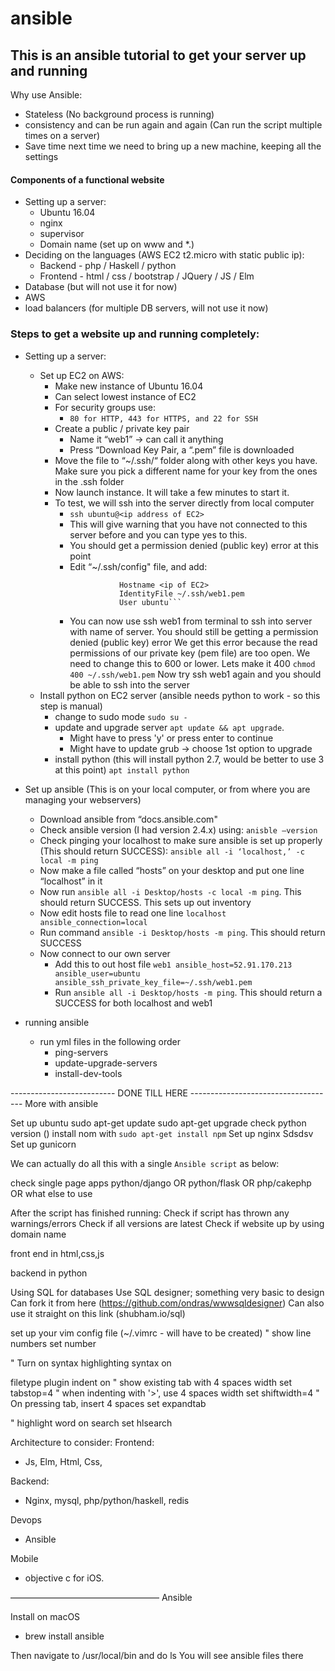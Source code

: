 # ansible

## This is an ansible tutorial to get your server up and running

Why use Ansible:
- Stateless (No background process is running)
- consistency and can be run again and again (Can run the script multiple times on a server)
- Save time next time we need to bring up a new machine, keeping all the settings

#### Components of a functional website
- Setting up a server:
  - Ubuntu 16.04
  - nginx
  - supervisor
  - Domain name (set up on www and *.)
- Deciding on the languages (AWS EC2 t2.micro with static public ip):
  - Backend - php / Haskell / python
  - Frontend - html / css / bootstrap / JQuery / JS / Elm
- Database (but will not use it for now)
- AWS
- load balancers (for multiple DB servers, will not use it now)

### Steps to get a website up and running completely:
- Setting up a server:
  - Set up EC2 on AWS:
    - Make new instance of Ubuntu 16.04
    - Can select lowest instance of EC2
    - For security groups use:
      - ```80 for HTTP, 443 for HTTPS, and 22 for SSH```
    - Create a public / private key pair
      - Name it “web1” -> can call it anything
      - Press “Download Key Pair, a “.pem” file is downloaded
    - Move the file to “~/.ssh/“ folder along with other keys you have. Make sure you pick a different name for your key from the ones in the .ssh folder
    - Now launch instance. It will take a few minutes to start it.
    - To test, we will ssh into the server directly from local computer
      - ```ssh ubuntu@<ip address of EC2>```
      - This will give warning that you have not connected to this server before and you can type yes to this.
      - You should get a permission denied (public key) error at this point
      - Edit “~/.ssh/config" file, and add:
        ```Host web1
			       Hostname <ip of EC2>
    			   IdentityFile ~/.ssh/web1.pem
			       User ubuntu```
      - You can now use ssh web1 from terminal to ssh into server with name of server. You should still be getting a                 permission denied (public key) error
        We get this error because the read permissions of our private key (pem file) are too open. We need to change this to         600 or lower. Lets make it 400
        ```chmod 400 ~/.ssh/web1.pem```
        Now try ssh web1 again and you should be able to ssh into the server
  - Install python on EC2 server (ansible needs python to work - so this step is manual)
    - change to sudo mode
      ```sudo su -```
    - update and upgrade server
      ```apt update && apt upgrade```. 
      - Might have to press 'y' or press enter to continue
      - Might have to update grub -> choose 1st option to upgrade
    - install python (this will install python 2.7, would be better to use 3 at this point)
      ```apt install python```
- Set up ansible (This is on your local computer, or from where you are managing your webservers)
  - Download ansible from “docs.ansible.com"
  - Check ansible version (I had version 2.4.x) using:
    ```anisble —version```
  - Check pinging your localhost to make sure ansible is set up properly (This should return SUCCESS):
    ```ansible all -i ‘localhost,’ -c local -m ping```
  - Now make a file called “hosts” on your desktop and put one line “localhost” in it
  - Now run ```ansible all -i Desktop/hosts -c local -m ping```. This should return SUCCESS. This sets up out inventory
  - Now edit hosts file to read one line ```localhost ansible_connection=local```
  - Run command ```ansible -i Desktop/hosts -m ping```. This should return SUCCESS
  - Now connect to our own server
    - Add this to out host file
      ```web1 ansible_host=52.91.170.213 ansible_user=ubuntu ansible_ssh_private_key_file=~/.ssh/web1.pem```
    - Run ```ansible all -i Desktop/hosts -m ping```. This should return a SUCCESS for both localhost and web1

- running ansible
  - run yml files in the following order
    - ping-servers
    - update-upgrade-servers
    - install-dev-tools
    
-------------------------- DONE TILL HERE ------------------------------------
More with ansible



Set up ubuntu
sudo apt-get update
sudo apt-get upgrade
check python version ()
install nom with `sudo apt-get install npm`
Set up nginx
Sdsdsv
Set up gunicorn


We can actually do all this with a single `Ansible script` as below:






check
single page apps
python/django OR python/flask OR php/cakephp OR what  else to use

After the script has finished running:
Check if script has thrown any warnings/errors
Check if all versions are latest
Check if website up by using domain name



front end in html,css,js

backend in python



Using SQL for databases
Use SQL designer; something very basic to design 
Can fork it from here (https://github.com/ondras/wwwsqldesigner)
Can also use it straight on this link (shubham.io/sql)




set up your vim config file (~/.vimrc - will have to be created)
" show line numbers
set number

" Turn on syntax highlighting
syntax on

filetype plugin indent on
" show existing tab with 4 spaces width
set tabstop=4
" when indenting with '>', use 4 spaces width
set shiftwidth=4
" On pressing tab, insert 4 spaces
set expandtab

" highlight word on search
set hlsearch







Architecture to consider:
Frontend:
 - Js, Elm, Html, Css, 

Backend:
 - Nginx, mysql, php/python/haskell, redis

Devops
 - Ansible

Mobile
 - objective c for iOS.




—————————————————
Ansible

Install on macOS
 - brew install ansible

Then navigate to /usr/local/bin and do ls
You will see ansible files there

